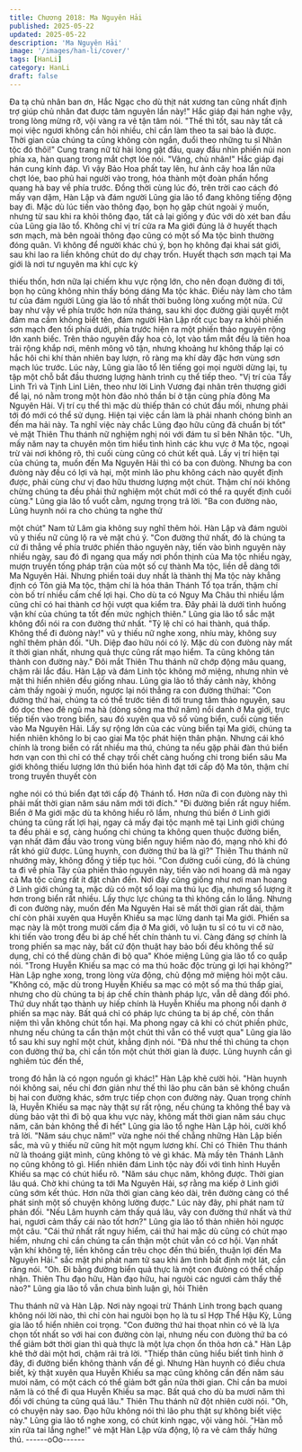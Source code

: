 ```yaml
---
title: Chương 2018: Ma Nguyên Hải
published: 2025-05-22
updated: 2025-05-22
description: 'Ma Nguyên Hải'
image: '/images/han-li/cover/'
tags: [HanLi]
category: HanLi
draft: false
---
```


Đa tạ chủ nhân ban ơn, Hắc Ngạc cho dù thịt nát xương tan cũng
nhất định trợ giúp chủ nhân đat được tâm nguyên lần này!" Hắc
giáp đại hán nghe vậy, trong lòng mừng rỡ, vội vàng ra vẻ tận tâm
nói.
"Thế thì tốt, sau này tất cả mọi việc ngươi không cần hỏi nhiều,
chỉ cần làm theo ta sai bảo là được. Thời gian của chúng ta cũng
không còn ngắn, đuổi theo những tu sĩ Nhân tộc đó thôi!"
Cung trang nữ tử hài lòng gật đầu, quay đầu nhìn phiến núi non
phía xa, hàn quang trong mắt chợt lóe nói.
"Vâng, chủ nhân!" Hắc giáp đại hán cung kính đáp.
Vì vậy Bảo Hoa phất tay lên, hư ảnh cây hoa lần nữa chợt lóe,
bao phủ hai người vào trong, hóa thành một đoàn phấn hổng
quang hà bay về phía trước.
Đồng thời cùng lúc đó, trên trời cao cách đó mấy vạn dặm, Hàn
Lập và đám người Lũng gia lão tổ đang không tiếng động bay đi.
Mặc dù lúc tiến vào thông đạo, bọn họ găp chút ngoài ý muốn,
nhưng từ sau khi ra khỏi thông đạo, tất cả lại giống y đúc với dò
xét ban đầu của Lũng gia lão tổ.
Không chỉ vị trí cửa ra Ma giới đúng lả ở huyết thạch sơn mạch,
mà bên ngoài thông đạo cũng có một số Ma tộc bình thường đóng
quân.
Vì không để người khác chú ý, bọn họ không đại khai sát giới, sau
khi lao ra liền không chút do dự chạy trốn.
Huyết thạch sơn mạch tại Ma giới là nơi tư nguyên ma khí cực kỳ

thiếu thốn, hơn nữa lại chiếm khu vực rộng lớn, cho nên đoạn
đường đi tới, bọn họ cũng không nhìn thấy bóng dáng Ma tộc
khác.
Điều này làm cho tâm tư của đám người Lũng gia lão tồ nhất thời
buông lòng xuống một nửa.
Cứ bay như vậy về phía trước hơn nửa tháng, sau khi dọc đường
giải quyết một đám ma cầm không biết tên, đám người Hàn Lập
rốt cục bay ra khỏi phiến sơn mạch đen tối phía dưới, phía trước
hiện ra một phiến thảo nguyên rộng lớn xanh biếc.
Trên thảo nguyên đầy hoa cỏ, lọt vào tầm mắt đều là tiên hoa trải
rộng khắp nơi, mênh mông vô tận, nhưng khoảng hư không thấp
lại có hắc hôi chi khí thản nhiên bay lượn, rõ ràng ma khí dày đặc
hơn vùng sơn mạch lúc trước.
Lúc này, Lũng gia lão tổ lên tiếng gọi mọi người dừng lại, tụ tập
một chỗ bắt đầu thương lượng hành trình cụ thể tiếp theo.
"Vị trí của Tẩy Linh Trì và Tịnh Linl Liên, theo như lời Linh Vương
đại nhân trên thượng giới để lại, nó nằm trong một hòn đảo nhỏ
thần bí ở tận cùng phía đông Ma Nguyên Hải. Vị trí cụ thể thì mặc
dù thiếp thân có chút đầu mối, nhưng phải tới đó mới có thể sử
dụng. Hiện tại việc cần làm là phải nhanh chóng bình an đến ma
hải này. Ta nghĩ việc này chắc Lũng đạo hữu cũng đã chuẩn bị
tốt" vẻ mặt Thiên Thu thánh nữ nghiệm nghị nói với đám tu sĩ bên
Nhân tộc.
"Uh, mấy năm nay ta chuyên môn tìm hiểu tình hình các khu vực
ở Ma tộc, ngoại trừ vài nơi không rõ, thì cuối cùng cũng có chút
kết quả. Lấy vị trí hiện tại của chúng ta, muốn đến Ma Nguyên Hải
thì có ba con đưòng. Nhưng ba con đưòng này đều có lợi và hại,
một mình lão phu không cách nào quyết định được, phải cùng
chư vị đao hữu thương lượng một chút. Thậm chí nói không
chừng chúng ta đều phải thử nghiệm một chút mới có thể ra
quyết định cuối cùng." Lũng gia lão tổ vuốt cằm, ngưng trọng trả
lời.
"Ba con đường nào, Lũng huynh nói ra cho chúng ta nghe thử

một chút" Nam tử Lâm gia không suy nghĩ thêm hỏi.
Hàn Lập và đám ngưòi vũ y thiếu nữ cũng lộ ra vẻ mặt chú ý.
"Con đường thứ nhất, đó là chúng ta cứ đi thẳng về phía trước
phiến thảo nguyên này, tiến vào bình nguyên này nhiều ngày, sau
đó đi ngang qua mấy nơi phồn thịnh của Ma tộc nhiều ngày,
mượn truyền tống pháp trận của một số cự thành Ma tộc, liền dễ
dàng tới Ma Nguyên Hải. Nhưng phiền toái duy nhất là thành thị
Ma tộc này khẳng định có Tôn giả Ma tộc, thậm chí là hóa thân
Thánh Tổ tọa trấn, thậm chí còn bố trí nhiều cấm chế lợi hại. Cho
dù ta có Nguy Ma Châu thì nhiều lắm cũng chỉ có hai thành cơ hội
vượt qua kiểm tra. Đây phải là dưới tình huống vận khí của chúng
ta tốt đến mức nghịch thiên." Lũng gia lão tổ sắc mặt không đổi
nói ra con đường thứ nhất.
"Tỷ lệ chỉ có hai thành, quá thấp. Không thể đi đưòng này!" vũ y
thiếu nữ nghe xong, nhíu mày, không suy nghĩ thêm phản đối.
"Uh. Diệp đao hữu nói có lý. Mặc dù con đưòng này mất ít thời
gian nhất, nhưng quả thực cũng rất mạo hiểm. Ta cũng không tán
thành con đường này." Đôi mắt Thiên Thu thánh nữ chớp động
mâu quang, chậm rãi lắc đầu.
Hàn Lập và đám Linh tộc không mở miệng, nhưng nhìn vẻ mặt thì
hiển nhiên đều giống nhau.
Lũng gia lão tồ thấy cảnh này, không cảm thấy ngoài ý muốn,
ngược lại nói thẳng ra con đường thứhai:
"Con đường thứ hai, chúng ta có thể trước tiên đi tới trung tâm
thảo nguyên, sau đó dọc theo đê ngũ ma hà (dòng sông ma thứ
năm) nổi danh ở Ma giới, trực tiếp tiến vào trong biển, sau đó
xuyên qua vô số vùng biển, cuối cùng tiến vào Ma Nguyên Hải.
Lấy sự rộng lớn của các vùng biển tại Ma giới, chúng ta hiển
nhiên không lo bị cao giai Ma tộc phát hiện thân phận. Nhưng cái
khó chính là trong biển có rất nhiều ma thú, chúng ta nếu gặp
phải đàn thú biển hơn vạn con thì chỉ có thể chạy trối chết càng
huống chi trong biển sâu Ma giới không thiếu lượng lớn thú biển
hóa hình đạt tới cấp độ Ma tôn, thậm chí trong truyền thuyết còn

nghe nói có thú biển đạt tới cấp độ Thánh tổ. Hơn nữa đi con
đưòng này thì phải mất thời gian năm sáu năm mới tới đích."
"Đi đường biền rất nguy hiểm. Biển ở Ma giới mặc dù ta không
hiểu rõ lắm, nhưng thú biển ở Linh giới chúng ta cũng rất lợi hại,
ngay cả mấy đại tộc mạnh mẽ tại Linh giới chúng ta đều phải e
sợ, càng huống chi chúng ta không quen thuộc đường biển, vạn
nhất đâm đầu vào trong vùng biển nguy hiểm nào đó, mạng nhỏ
khi đó rất khó giữ được. Lũng huynh, con đường thứ ba là gì?"
Thiên Thu thánh nữ nhướng mày, không đồng ý tiếp tục hỏi.
"Con đường cuối cùng, đó là chúng ta đi về phía Tây của phiến
thảo nguyên này, tiến vào nơi hoang dã mà ngay cả Ma tộc cũng
rất ít đặt chân đến. Nơi đây cũng giống như nơi man hoang ở
Linh giới chúng ta, mặc dù có một sổ loại ma thú lục địa, nhưng
sổ lượng ít hơn trong biển rất nhiều. Lấy thực lực chúng ta thì
không cần lo lắng. Nhưng đi con đường này, muốn đến Ma
Nguyên Hai sẽ mất thời gian rất dài, thậm chí còn phải xuyên qua
Huyễn Khiếu sa mạc lừng danh tại Ma giới. Phiến sa mạc này là
một trong mười cấm địa ở Ma giới, vô luận tu sĩ có tu vi cỡ nào,
khi tiến vào trong đều bi áp chế hết chín thành tu vi. Càng đáng
sợ chính là trong phiến sa mạc này, bất cứ độn thuật hay bảo bối
đều không thể sử dụng, chỉ có thể dùng chân đi bộ qua" Khóe
miệng Lũng gia lão tổ co quắp nói.
"Trong Huyễn Khiếu sa mạc có ma thú hoăc độc trùng gì lợi hại
không?" Hàn Lập nghe xong, trong lòng vừa động, chủ động mở
miệng hỏi một câu.
"Không có, mặc dù trong Huyễn Khiếu sa mạc có một số ma thú
thấp giai, nhưng cho dù chúng ta bị áp chế chín thành pháp lực,
vẫn dễ dàng đối phó. Thứ duy nhất tạo thành uy hiếp chính là
Huyễn Khiếu ma phong nổi danh ở phiến sa mạc này. Bất quá chỉ
có pháp lực chúng ta bị áp chế, còn thần niệm thì vẫn không chút
tổn hại. Ma phong ngay cả khi có chút phiền phức, nhưng nếu
chúng ta cẩn thận một chút thì vẫn có thể vượt qua" Lũng gia lão
tổ sau khi suy nghĩ một chút, khẳng định nói.
"Đã như thế thì chúng ta chọn con đường thứ ba, chỉ cần tốn một
chút thời gian là được. Lũng huynh cần gì nghiêm túc đến thế,

trong đó hẳn là có ngọn nguồn gì khác!" Hàn Lập khẽ cười hỏi.
"Hàn huynh nói không sai, nếu chỉ đơn giản như thế thì lão phu
căn bản sẽ không chuẩn bị hai con đường khác, sớm trực tiếp
chọn con đường này. Quan trọng chính là, Huyễn Khiếu sa mạc
này thật sự rất rộng, nếu chúng ta không thể bay và dùng bảo vật
thì đi bộ qua khu vực này, không mất thời gian năm sáu chục
năm, căn bản không thể đi hết" Lũng gia lão tổ nghe Hàn Lập hỏi,
cười khổ trả lời.
"Năm sáu chục năm!" vừa nghe nói thế chẳng những Hàn Lập
biến sắc, mà vũ y thiếu nữ cũng hít một ngụm lương khí.
Chỉ có Thiên Thu thánh nữ là thoáng giật mình, cũng không tỏ vẻ
gì khác. Mà mấy tên Thánh Lãnh nọ cũng không tỏ gì.
Hiển nhiên đám Linh tộc này đối với tình hình Huyễn Khiếu sa
mạc có chút hiểu rõ.
"Năm sáu chục năm, không được. Thời gian lâu quá. Chờ khi
chúng ta tới Ma Nguyên Hải, sợ rằng ma kiếp ở Linh giới cũng
sớm kết thúc. Hơn nữa thời gian càng kéo dài, trên đường càng
có thể phát sinh một số chuyện không lường được." Lúc này đây,
phi phát nam tử phản đối.
"Nếu Lâm huynh cảm thấy quá lâu, vây con đường thứ nhất và
thứ hai, ngươi cảm thấy cái nào tốt hơn?" Lũng gia lão tổ thản
nhiên hỏi ngược một câu.
"Cái thứ nhất rất nguy hiểm, cái thứ hai mặc dù cũng có chút mạo
hiểm, nhưng chỉ cần chúng ta cẩn thận một chút vẫn có cơ hội.
Vạn nhất vận khí không tệ, liền không cần trêu chọc đến thú biển,
thuận lợi đến Ma Nguyên Hải." sắc mặt phi phát nam tử sau khi
âm tình bất định một lát,
cắn răng nói.
"Oh. Đi bằng đường biển quả thực là một con đưòng có thể chấp
nhận. Thiên Thu đạo hữu, Hàn đạo hữu, hai ngưòi các ngươi cảm
thấy thế nào?" Lũng gia lão tồ vẫn chưa bình luận gì, hỏi Thiên

Thu thánh nữ và Hàn Lập.
Nơi này ngoại trừ Thánh Linh trong bạch quang không nói lời nào,
thì chỉ còn hai ngưòi bọn họ là tu sĩ Hợp Thể Hậu Kỳ, Lũng gia lão
tổ hiển nhiên coi trọng.
"Con đường thứ hai thọat nhìn có vẻ là lựa chọn tốt nhất so với
hai con đường còn lại, nhưng nếu con đưòng thứ ba có thể giảm
bớt thời gian thì quà thực là một lựa chọn ổn thỏa hơn cả." Hàn
Lập khẽ thở dài một hơi, chậm rãi trả lời.
"Thiếp thân cũng hiểu biết tình hình ở đây, đi đường biển không
thành vấn đề gì. Nhưng Hàn huynh có điều chưa biết, kỳ thật
xuyên qua Huyễn Khiếu sa mạc cũng không cần đến năm sáu
mưoi năm, có một cách có thể giảm bớt gần nửa thời gian. Chỉ
cần ba mưoi năm là có thể đi qua Huyễn Khiếu sa mạc. Bất quá
cho dù ba mươi năm thì đối với chúng ta cũng quá lâu." Thiên
Thu thánh nữ đột nhiên cười nói.
"Oh, có chuyện này sao. Đạo hữu không nói thì lão phu thật sự
không biết việc này." Lũng gia lão tổ nghe xong, có chút kinh
ngạc, vội vàng hỏi.
"Hàn mỗ xin rửa tai lắng nghe!" vẻ mặt Hàn Lập vừa động, lộ ra
vẻ cảm thấy hứng thú.
------oOo------
